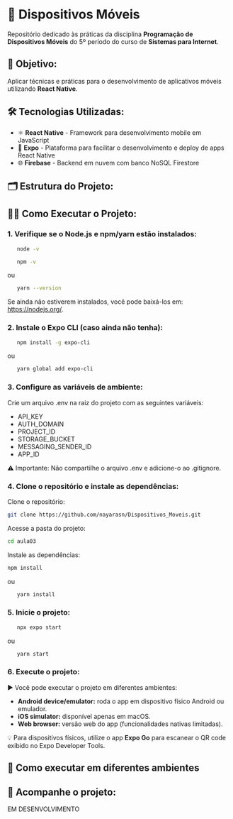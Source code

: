 # 📱 Dispositivos Móveis
Repositório dedicado às práticas da disciplina **Programação de Dispositivos Móveis** do 5º período do curso de **Sistemas para Internet**.

## 🎯 Objetivo:
Aplicar técnicas e práticas para o desenvolvimento de aplicativos móveis utilizando **React Native**.

## 🛠 Tecnologias Utilizadas:
- ⚛️ **React Native** - Framework para desenvolvimento mobile em JavaScript
- 🚀 **Expo** - Plataforma para facilitar o desenvolvimento e deploy de apps React Native
- 🌐 **Firebase** - Backend em nuvem com banco NoSQL Firestore

## 🗂️ Estrutura do Projeto:



## 🧑‍💻 Como Executar o Projeto:

### 1. Verifique se o Node.js e npm/yarn estão instalados:

```sh
   node -v
   ```
```sh
   npm -v
   ```
   ou
```sh
   yarn --version
   ```
Se ainda não estiverem instalados, você pode baixá-los em: https://nodejs.org/.

### 2. Instale o Expo CLI (caso ainda não tenha):

```sh
   npm install -g expo-cli
   ```
   ou
```sh
   yarn global add expo-cli
   ```

### 3. Configure as variáveis de ambiente:
Crie um arquivo .env na raiz do projeto com as seguintes variáveis:

- API_KEY
- AUTH_DOMAIN
- PROJECT_ID
- STORAGE_BUCKET
- MESSAGING_SENDER_ID
- APP_ID

⚠️ Importante: Não compartilhe o arquivo .env e adicione-o ao .gitignore.

### 4. Clone o repositório e instale as dependências:

Clone o repositório:
   ```sh
   git clone https://github.com/nayarasn/Dispositivos_Moveis.git
   ```
Acesse a pasta do projeto:
   ```sh
   cd aula03
   ```
Instale as dependências:
   ```sh
   npm install
   ```
   ou
```sh
   yarn install
   ```

### 5. Inicie o projeto:

```sh
   npx expo start
   ```
   ou
```sh
   yarn start
   ```

### 6. Execute o projeto:
▶️ Você pode executar o projeto em diferentes ambientes:

- **Android device/emulator:** roda o app em dispositivo físico Android ou emulador.
- **iOS simulator:** disponível apenas em macOS.
- **Web browser:** versão web do app (funcionalidades nativas limitadas).

💡 Para dispositivos físicos, utilize o app **Expo Go** para escanear o QR code exibido no Expo Developer Tools.

## 🚀 Como executar em diferentes ambientes

## 📌 Acompanhe o projeto:

EM DESENVOLVIMENTO